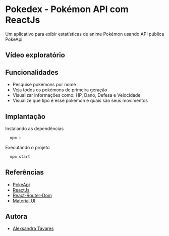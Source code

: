 
# Pokedex - Pokémon API com ReactJs


Um aplicativo para exibir estatísticas de anime Pokémon usando API pública PokeApi



## Vídeo exploratório




## Funcionalidades

- Pesquise pokemons por nome
- Veja todos os pokémons de primeira geração
- Visualizar informações como: HP, Dano, Defesa e Velocidade
- Visualize que tipo é esse pokémon e quais são seus movimentos


## Implantação

Instalando as dependências
```bash
  npm i
```
Executando o projeto
```bash
  npm start
```


## Referências

 - [PokeApi](https://pokeapi.co/)
 - [ReactJs](https://pt-br.reactjs.org/)
 - [React-Router-Dom](https://reactrouter.com/)
 - [Material UI](https://mui.com/pt/)


## Autora

- [Alexsandra Tavares](https://github.com/alexsabrasil/)